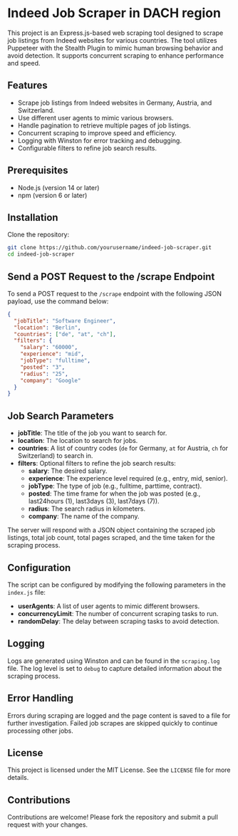 
# Indeed Job Scraper in DACH region

This project is an Express.js-based web scraping tool designed to scrape job listings from Indeed websites for various countries. The tool utilizes Puppeteer with the Stealth Plugin to mimic human browsing behavior and avoid detection. It supports concurrent scraping to enhance performance and speed.

## Features

- Scrape job listings from Indeed websites in Germany, Austria, and Switzerland.
- Use different user agents to mimic various browsers.
- Handle pagination to retrieve multiple pages of job listings.
- Concurrent scraping to improve speed and efficiency.
- Logging with Winston for error tracking and debugging.
- Configurable filters to refine job search results.

## Prerequisites

- Node.js (version 14 or later)
- npm (version 6 or later)

## Installation

Clone the repository:
```bash
git clone https://github.com/yourusername/indeed-job-scraper.git
cd indeed-job-scraper
```
## Send a POST Request to the /scrape Endpoint

To send a POST request to the `/scrape` endpoint with the following JSON payload, use the command below:

```json
{
  "jobTitle": "Software Engineer",
  "location": "Berlin",
  "countries": ["de", "at", "ch"],
  "filters": {
    "salary": "60000",
    "experience": "mid",
    "jobType": "fulltime",
    "posted": "3",
    "radius": "25",
    "company": "Google"
  }
}
```
## Job Search Parameters

- **jobTitle**: The title of the job you want to search for.
- **location**: The location to search for jobs.
- **countries**: A list of country codes (`de` for Germany, `at` for Austria, `ch` for Switzerland) to search in.
- **filters**: Optional filters to refine the job search results:
  - **salary**: The desired salary.
  - **experience**: The experience level required (e.g., entry, mid, senior).
  - **jobType**: The type of job (e.g., fulltime, parttime, contract).
  - **posted**: The time frame for when the job was posted (e.g., last24hours (1), last3days (3), last7days (7)).
  - **radius**: The search radius in kilometers.
  - **company**: The name of the company.

The server will respond with a JSON object containing the scraped job listings, total job count, total pages scraped, and the time taken for the scraping process.

## Configuration

The script can be configured by modifying the following parameters in the `index.js` file:

- **userAgents**: A list of user agents to mimic different browsers.
- **concurrencyLimit**: The number of concurrent scraping tasks to run.
- **randomDelay**: The delay between scraping tasks to avoid detection.

## Logging

Logs are generated using Winston and can be found in the `scraping.log` file. The log level is set to `debug` to capture detailed information about the scraping process.

## Error Handling

Errors during scraping are logged and the page content is saved to a file for further investigation. Failed job scrapes are skipped quickly to continue processing other jobs.

## License

This project is licensed under the MIT License. See the `LICENSE` file for more details.

## Contributions

Contributions are welcome! Please fork the repository and submit a pull request with your changes.